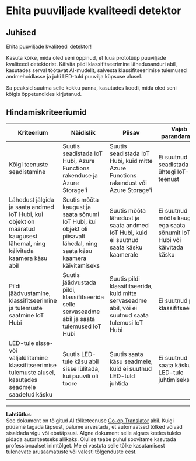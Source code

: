 <!--
CO_OP_TRANSLATOR_METADATA:
{
  "original_hash": "1a85e50c33c38dcd2cde2a97d132f248",
  "translation_date": "2025-10-11T11:53:44+00:00",
  "source_file": "4-manufacturing/lessons/4-trigger-fruit-detector/assignment.md",
  "language_code": "et"
}
-->
# Ehita puuviljade kvaliteedi detektor

## Juhised

Ehita puuviljade kvaliteedi detektor!

Kasuta kõike, mida oled seni õppinud, et luua prototüüp puuviljade kvaliteedi detektorist. Käivita pildi klassifitseerimine lähedusanduri abil, kasutades serval töötavat AI-mudelit, salvesta klassifitseerimise tulemused andmehoidlasse ja juhi LED-tuld puuvilja küpsuse alusel.

Sa peaksid suutma selle kokku panna, kasutades koodi, mida oled seni kõigis õppetundides kirjutanud.

## Hindamiskriteeriumid

| Kriteerium | Näidislik | Piisav | Vajab parandamist |
| ---------- | --------- | ------ | ----------------- |
| Kõigi teenuste seadistamine | Suutis seadistada IoT Hubi, Azure Functions rakenduse ja Azure Storage'i | Suutis seadistada IoT Hubi, kuid mitte Azure Functions rakendust või Azure Storage'i | Ei suutnud seadistada ühtegi IoT-teenust |
| Lähedust jälgida ja saata andmed IoT Hubi, kui objekt on määratud kaugusest lähemal, ning käivitada kaamera käsu abil | Suutis mõõta kaugust ja saata sõnumi IoT Hubi, kui objekt oli piisavalt lähedal, ning saata käsu kaamera käivitamiseks | Suutis mõõta lähedust ja saata andmed IoT Hubi, kuid ei suutnud saata käsku kaamerale | Ei suutnud mõõta kaugust ega saata sõnumit IoT Hubi või käivitada käsku |
| Pildi jäädvustamine, klassifitseerimine ja tulemuste saatmine IoT Hubi | Suutis jäädvustada pildi, klassifitseerida selle servaseadme abil ja saata tulemused IoT Hubi | Suutis pildi klassifitseerida, kuid mitte servaseadme abil, või ei suutnud saata tulemusi IoT Hubi | Ei suutnud pilti klassifitseerida |
| LED-tule sisse- või väljalülitamine klassifitseerimise tulemuste alusel, kasutades seadmele saadetud käsku | Suutis LED-tule käsu abil sisse lülitada, kui puuvili oli toore | Suutis saata käsu seadmele, kuid ei suutnud LED-tuld juhtida | Ei suutnud saata käsku LED-tule juhtimiseks |

---

**Lahtiütlus**:  
See dokument on tõlgitud AI tõlketeenuse [Co-op Translator](https://github.com/Azure/co-op-translator) abil. Kuigi püüame tagada täpsust, palume arvestada, et automaatsed tõlked võivad sisaldada vigu või ebatäpsusi. Algne dokument selle algses keeles tuleks pidada autoriteetseks allikaks. Olulise teabe puhul soovitame kasutada professionaalset inimtõlget. Me ei vastuta selle tõlke kasutamisest tulenevate arusaamatuste või valesti tõlgenduste eest.
